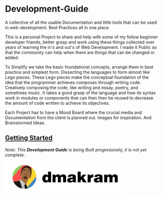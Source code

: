 # Development-Guide

A collective of all the usable Documentation and little tools that can be used in web-development. Best Practices all in one place.

This is a personal Project to share and help with some of my fellow beginner developer friends, better grasp and work using these things collected over years of learning the in's and out's of Web Development. I made it Public so that the community can help when there are things that can be changed or added.

To Simplify we take the basic foundational concepts, arrange them in best practice and simplest form. Dissecting the languages to form almost like Lego pieces. These Lego pieces make the conceptual foundation of the idea that the programmer achieves composes through writing code. Creatively composing the code, like writing and essay, poetry, and sometimes music. It takes a good grasp of the language and how its syntax work in modules or components that can then then be reused to decrease the amount of code written to achieve its objectives.

Each Project has to have a Mood Board where the crucial media and Documentation from the client is planned out. Images for inspiration. And Brainstormed Ideas.

## [Getting Started](https://github.com/dmakram/Development-Guide/blob/main/Getting-Started.md)

*Note: This **Development Guide** is being Built progressively, it is not yet complete.*

![](https://raw.githubusercontent.com/dmakram/Development-Guide/main/dmakram.png)
